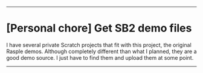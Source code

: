 
***

# [Personal chore] Get SB2 demo files

I have several private Scratch projects that fit with this project, the original Rasple demos. Although completely different than what I planned, they are a good demo source. I just have to find them and upload them at some point.

***
